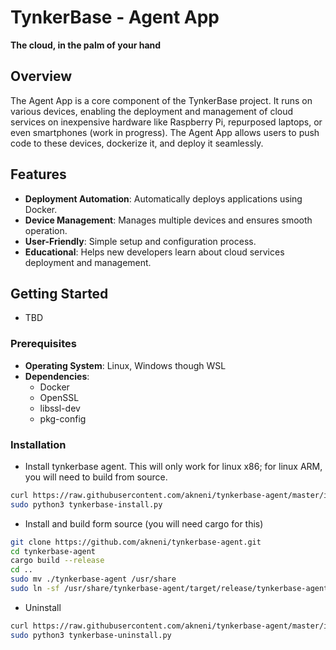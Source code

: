 # TynkerBase - Agent App
**The cloud, in the palm of your hand**

## Overview
The Agent App is a core component of the TynkerBase project. It runs on various devices, enabling the deployment and management of cloud services on inexpensive hardware like Raspberry Pi, repurposed laptops, or even smartphones (work in progress). The Agent App allows users to push code to these devices, dockerize it, and deploy it seamlessly.

## Features

- **Deployment Automation**: Automatically deploys applications using Docker.
- **Device Management**: Manages multiple devices and ensures smooth operation.
- **User-Friendly**: Simple setup and configuration process.
- **Educational**: Helps new developers learn about cloud services deployment and management.

## Getting Started
- TBD

### Prerequisites
- **Operating System**: Linux, Windows though WSL
- **Dependencies**: 
    - Docker
    - OpenSSL
    - libssl-dev
    - pkg-config

### Installation
- Install tynkerbase agent. This will only work for linux x86; for linux ARM, you will need to build from source. 
```bash
curl https://raw.githubusercontent.com/akneni/tynkerbase-agent/master/installation/install.py -o tynkerbase-install.py
sudo python3 tynkerbase-install.py
```

- Install and build form source (you will need cargo for this)
```bash
git clone https://github.com/akneni/tynkerbase-agent.git
cd tynkerbase-agent
cargo build --release
cd ..
sudo mv ./tynkerbase-agent /usr/share 
sudo ln -sf /usr/share/tynkerbase-agent/target/release/tynkerbase-agent /usr/local/bin/tyb_agent
```

- Uninstall
```bash
curl https://raw.githubusercontent.com/akneni/tynkerbase-agent/master/installation/uninstall.py -o tynkerbase-uninstall.py
sudo python3 tynkerbase-uninstall.py
```